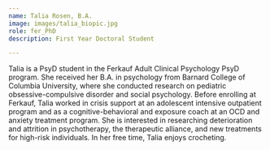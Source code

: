 ```yaml
---
name: Talia Rosen, B.A.
image: images/talia_biopic.jpg
role: fer_PhD
description: First Year Doctoral Student

---
```


Talia is a PsyD student in the Ferkauf Adult Clinical Psychology PsyD program. She received her B.A. in psychology from Barnard College of Columbia University, where she conducted research on pediatric obsessive-compulsive disorder and social psychology. Before enrolling at Ferkauf, Talia worked in crisis support at an adolescent intensive outpatient program and as a cognitive-behavioral and exposure coach at an OCD and anxiety treatment program. She is interested in researching deterioration and attrition in psychotherapy, the therapeutic alliance, and new treatments for high-risk individuals. In her free time, Talia enjoys crocheting.